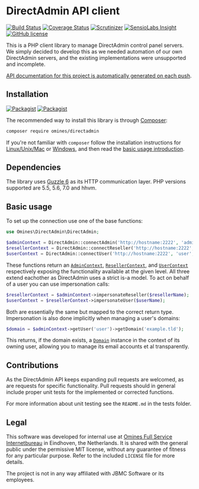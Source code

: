 # DirectAdmin API client

[![Build Status](https://travis-ci.org/omines/directadmin.svg?branch=master)](https://travis-ci.org/omines/directadmin)
[![Coverage Status](https://coveralls.io/repos/omines/directadmin/badge.svg?branch=master&service=github)](https://coveralls.io/github/omines/directadmin?branch=master)
[![Scrutinizer](https://img.shields.io/scrutinizer/g/omines/directadmin.svg)](https://scrutinizer-ci.com/g/omines/directadmin/?branch=master)
[![SensioLabs Insight](https://img.shields.io/sensiolabs/i/47a71204-f274-4416-9db1-9773d65845ca.svg)](https://insight.sensiolabs.com/projects/47a71204-f274-4416-9db1-9773d65845ca)
[![GitHub license](https://img.shields.io/badge/license-MIT-blue.svg)](https://raw.githubusercontent.com/omines/directadmin/master/LICENSE)

This is a PHP client library to manage DirectAdmin control panel servers. We simply decided to develop this as we needed
automation of our own DirectAdmin servers, and the existing implementations were unsupported and incomplete.

[API documentation for this project is automatically generated on each push](https://omines.github.io/directadmin/api/).

## Installation

[![Packagist](https://img.shields.io/packagist/v/omines/directadmin.svg)](https://packagist.org/packages/omines/directadmin)
[![Packagist](https://img.shields.io/packagist/vpre/omines/directadmin.svg)](https://packagist.org/packages/omines/directadmin#dev-master)

The recommended way to install this library is through [Composer](http://getcomposer.org):
```bash
composer require omines/directadmin
```

If you're not familiar with `composer` follow the installation instructions for
[Linux/Unix/Mac](https://getcomposer.org/doc/00-intro.md#installation-linux-unix-osx) or
[Windows](https://getcomposer.org/doc/00-intro.md#installation-windows), and then read the
[basic usage introduction](https://getcomposer.org/doc/01-basic-usage.md).

## Dependencies

The library uses [Guzzle 6](https://github.com/guzzle/guzzle) as its HTTP communication layer. PHP versions supported
are 5.5, 5.6, 7.0 and hhvm.

## Basic usage

To set up the connection use one of the base functions:

```php
use Omines\DirectAdmin\DirectAdmin;

$adminContext = DirectAdmin::connectAdmin('http://hostname:2222', 'admin', 'pass');
$resellerContext = DirectAdmin::connectReseller('http://hostname:2222', 'reseller', 'pass');
$userContext = DirectAdmin::connectUser('http://hostname:2222', 'user', 'pass');
```

These functions return an
[`AdminContext`](https://omines.github.io/directadmin/api/class-Omines.DirectAdmin.Context.AdminContext.html),
[`ResellerContext`](https://omines.github.io/directadmin/api/class-Omines.DirectAdmin.Context.ResellerContext.html), and
[`UserContext`](https://omines.github.io/directadmin/api/class-Omines.DirectAdmin.Context.UserContext.html)
respectively exposing the functionality available at the given level. All three extend eachother as DirectAdmin uses a
strict is-a model. To act on behalf of a user you can use impersonation calls:

```php
$resellerContext = $adminContext->impersonateReseller($resellerName);
$userContext = $resellerContext->impersonateUser($userName);
```
Both are essentially the same but mapped to the correct return type. Impersonation is also done implicitly
when managing a user's domains:

```php
$domain = $adminContext->getUser('user')->getDomain('example.tld');
```
This returns, if the domain exists, a [`Domain`](https://omines.github.io/directadmin/api/class-Omines.DirectAdmin.Objects.Domain.html)
instance in the context of its owning user, allowing you to manage its email accounts et al transparently.

## Contributions

As the DirectAdmin API keeps expanding pull requests are welcomed, as are requests for specific functionality.
Pull requests should in general include proper unit tests for the implemented or corrected functions.

For more information about unit testing see the `README.md` in the tests folder.

## Legal

This software was developed for internal use at [Omines Full Service Internetbureau](https://www.omines.nl/)
in Eindhoven, the Netherlands. It is shared with the general public under the permissive MIT license, without
any guarantee of fitness for any particular purpose. Refer to the included `LICENSE` file for more details.

The project is not in any way affiliated with JBMC Software or its employees.
